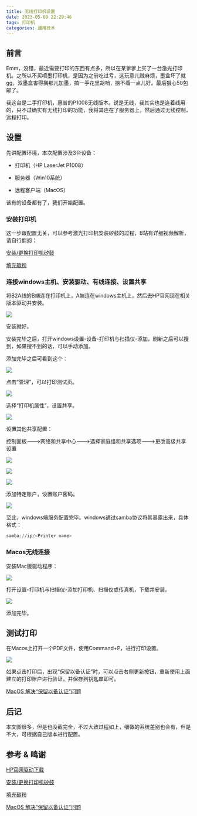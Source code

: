 ```yaml
---
title: 无线打印机设置
date: 2023-05-09 22:29:46
tags: 打印机
categories: 通用技术
---
```




## 前言

Emm，没错，最近需要打印的东西有点多，所以在某爹爹上买了一台激光打印机。之所以不买喷墨打印机，是因为之前吃过亏，这玩意儿贼麻烦，墨盒坏了就gg，双墨盒害得搁那儿加墨，搞一手花里胡哨，捞不着一点儿好。最后狠心50包邮了。



我这台是二手打印机，惠普的P1008无线版本。说是无线，我其实也是连着线用的，只不过确实有无线打印的功能，我将其连在了服务器上，然后通过无线控制，远程打印。



## 设置

先讲配置环境，本次配置涉及3台设备：

* 打印机（HP LaserJet P1008）

* 服务器（Win10系统）

* 远程客户端（MacOS）



该有的设备都有了，我们开始配置。



### 安装打印机

这一步跟配置无关，可以参考激光打印机安装矽鼓的过程，B站有详细视频解析，请自行翻阅：

[安装/更换打印机矽鼓](https://www.bilibili.com/video/BV1ze4y1f7bx/?spm_id_from=333.788.recommend_more_video.3&vd_source=27816c2400a8d15482b71cc9394e1c3a)

[填充碳粉](https://www.bilibili.com/video/BV1Uv4y117nS/?spm_id_from=autoNext&vd_source=27816c2400a8d15482b71cc9394e1c3a)



### 连接windows主机、安装驱动、有线连接、设置共享

将B2A线的B端连在打印机上，A端连在windows主机上，然后去HP官网现在相关版本驱动并安装。

![](https://raw.githubusercontent.com/ErYoung2/imgbed/master/2023/05/09-22-50-32-win.jpg)



安装就好。



安装完毕之后，打开windows设置-设备-打印机与扫描仪-添加，刷新之后可以搜到，如果搜不到的话，可以手动添加。

添加完毕之后可看到这个：

![](https://raw.githubusercontent.com/ErYoung2/imgbed/master/2023/05/09-22-58-54-add.jpg)

点击“管理”，可以打印测试页。

![](https://raw.githubusercontent.com/ErYoung2/imgbed/master/2023/05/09-23-00-13-setup.jpg)



选择“打印机属性”，设置共享。

![](https://raw.githubusercontent.com/ErYoung2/imgbed/master/2023/05/09-23-01-26-share.jpg)



设置其他共享配置：

控制面板--->网络和共享中心--->选择家庭组和共享选项--->更改高级共享设置

![](https://raw.githubusercontent.com/ErYoung2/imgbed/master/2023/05/09-23-08-34-config.png)

![](https://raw.githubusercontent.com/ErYoung2/imgbed/master/2023/05/09-23-10-07-config2.jpg)

![](https://raw.githubusercontent.com/ErYoung2/imgbed/master/2023/05/09-23-11-00-config3.jpg)



添加特定账户，设置账户密码。

![](https://raw.githubusercontent.com/ErYoung2/imgbed/master/2023/05/09-23-14-16-user.jpg)



至此，windows端服务配置完毕。windows通过samba协议将其暴露出来，具体格式：

```powershell
samba://ip/<Printer name>
```



### Macos无线连接

安装Mac版驱动程序：

![](https://raw.githubusercontent.com/ErYoung2/imgbed/master/2023/05/09-23-22-12-driver2.jpg)



打开设置-打印机与扫描仪-添加打印机、扫描仪或传真机，下载并安装。

![](https://raw.githubusercontent.com/ErYoung2/imgbed/master/2023/05/09-23-32-03-add2.jpg)



添加完毕。



## 测试打印

在Macos上打开一个PDF文件，使用Command+P，进行打印设置。

![](https://raw.githubusercontent.com/ErYoung2/imgbed/master/2023/05/09-23-32-56-test.jpg)



如果点击打印后，出现“保留以备认证”时，可以点击右侧更新按钮，重新使用上面建立的打印账户进行验证，并保存到钥匙串即可。

[MacOS 解决“保留以备认证“问题](https://www.feng.com/post/7744881)



## 后记

本文图很多，但是也没截完全，不过大致过程如上，细微的系统差别也会有，但是不大，可根据自己版本进行配置。



## 参考 & 鸣谢

[HP官网驱动下载](https://support.hp.com/cn-zh/drivers/selfservice/hp-laserjet-p1008-printer/3435686)

[安装/更换打印机矽鼓](https://www.bilibili.com/video/BV1ze4y1f7bx/?spm_id_from=333.788.recommend_more_video.3&vd_source=27816c2400a8d15482b71cc9394e1c3a)

[填充碳粉](https://www.bilibili.com/video/BV1Uv4y117nS/?spm_id_from=autoNext&vd_source=27816c2400a8d15482b71cc9394e1c3a)

[MacOS 解决“保留以备认证“问题](https://www.feng.com/post/7744881)
